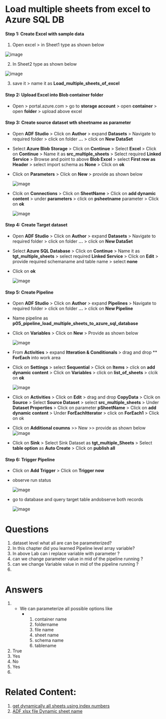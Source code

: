 # Load multiple sheets from excel to Azure SQL DB
#### Step 1: Create Excel with sample data
1. Open excel > in Sheet1 type as shown below

![image](https://user-images.githubusercontent.com/20516321/191252721-c4e945f6-6823-4747-a86f-e5ab65cf334f.png)

2. In Sheet2 type as shown below

![image](https://user-images.githubusercontent.com/20516321/191252829-46b4751e-0949-491b-95bd-bc476b85b506.png)

3. save it > name it as **Load_multiple_sheets_of_excel**
  
#### Step 2: Upload Excel into Blob container folder

  - Open > portal.azure.com > go to **storage account** > open **container** > open **folder** > upload above excel

#### **Step 3: Create source dataset wth sheetname as parameter**

  - Open **ADF Studio** > Click on **Author** > expand **Datasets** > Navigate to required folder > click on folder **...** > click on **New DataSet**
  - Select **Azure Blob Storage** > Click on **Continue** > Select **Excel** > Click on **Continue** > Name it as **src_multiple_sheets** > Select required **Linked Service** > Browse and point to above **Blob Excel** > select **First row as Header** > select import schema as **None** > Click on **ok**
  - Click on **Parameters** > Click on **New** > provide as shown below

    ![image](https://user-images.githubusercontent.com/20516321/191262796-d7b25243-8387-4eba-94ff-526498ded16e.png)
    


  - Clcik on **Connections** > Click on  **SheetName** > Click on **add dynamic content** > under **parameters** > click on **psheetname** parameter > Click on **ok**
  


    ![image](https://user-images.githubusercontent.com/20516321/191746516-27235344-7af2-41c1-9342-13a97f365f27.png)
    

#### **Step 4: Create Target dataset**

  - Open **ADF Studio** > Click on **Author** > expand **Datasets** > Navigate to required folder > click on folder **...** > click on **New DataSet**
  - Select **Azure SQL Database** > Click on **Continue** > Name it as **tgt_multiple_sheets** > select required **Linked Service** > Click on **Edit** > provide required schemaname and table name > select **none**
  - Click on **ok**

    ![image](https://user-images.githubusercontent.com/20516321/191257544-6f49fafb-1a42-4a71-92b7-8b1809a462ad.png)


#### **Step 5: Create Pipeline**

  - Open **ADF Studio** > Click on **Author** > expand **Pipelines** > Navigate to required folder > click on folder **...** > click on **New Pipeline**
  - Name pipeline as **p05_pipeline_load_multiple_sheets_to_azure_sql_database**
  - Click on **Variables** > Click on **New** > Provide as shown below
    
    ![image](https://user-images.githubusercontent.com/20516321/191259230-ae9fe749-6cde-40c2-abdd-11b4f0ca2a89.png)

  - From **Activities** > expand **Itteration & Conditionals** > drag and drop ** **ForEach** into work area
  - Click on **Settings** > select **Sequential** > Click on **Items** > click on **add dynamic content** > Click on **Variables** > click on **list_of_sheets** > clcik on **ok**

    ![image](https://user-images.githubusercontent.com/20516321/191260526-110579a8-5832-4aba-b0db-df82bd48759f.png)

  - Click on **Activities** > Click on **Edit** > drag and drop **CopyData** > Clcik on **Source** > Select **Source Dataset** > select **src_multiple_sheets** > Under **Dataset Properties** > Click on parameter **pSheetName** > Click on **add dynamic content** > Under **ForEachItterator** > click on **ForEach1** > Click on ok
  - Click on **Additional coumns** >> New >> provide as shown below
![image](https://user-images.githubusercontent.com/20516321/192457692-864308ab-32f6-4f57-b19c-79751df6ea6c.png)

  - Click on **Sink** > Select Sink Dataset as **tgt_multiple_Sheets** > Select **table option** as **Auto Create** > Click on **publish all** 

#### **Step 6: Trigger Pipeline**
  - Click on **Add Trigger** > Click on **Trigger now**
  - observe run status

     ![image](https://user-images.githubusercontent.com/20516321/209803014-312e7b9c-2c8e-4aca-af0b-d54870d76cda.png)


  - go to database and query target table andobserve both records

    ![image](https://user-images.githubusercontent.com/20516321/209803533-21b87745-5ccf-401e-831f-deeb7f17b036.png)

# Questions
1. dataset level what all are can be parameterized?  
2. In this chapter did you learned Pipeline level array variable?  
3. In above Lab can i replace variable with parameter ?    
4. can we change parameter value in mid of the pipeline running ?    
5. can we change Variable value in mid of the pipeline running ?
6. 
    

# Answers
1. - We can parameterize all possible options like
       - 1. container name
         2. foldername
         3. file name
         4. sheet name
         5. schema name
         6. tablename
2. True
3. Yes
4. No
5. Yes
6. 

# Related Content: 

1. [get dynamically all sheets using index numbers](https://learn.microsoft.com/en-us/answers/questions/986785/how-to-get-excel-sheet-names-dyanamically-in-azure)
2. [ADF xlsx file Dynamic sheet name](https://learn.microsoft.com/en-us/answers/questions/767239/adf-xlsx-file-dynamic-sheet-name)


